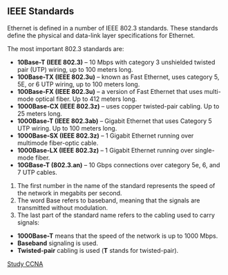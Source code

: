 ## IEEE Standards

Ethernet is defined in a number of IEEE 802.3 standards.
These standards define the physical and data-link layer specifications for Ethernet.

The most important 802.3 standards are:

- **10Base-T (IEEE 802.3)** – 10 Mbps with category 3 unshielded twisted pair (UTP) wiring, up to 100 meters long.
- **100Base-TX (IEEE 802.3u)** – known as Fast Ethernet, uses category 5, 5E, or 6 UTP wiring, up to 100 meters long.
- **100Base-FX (IEEE 802.3u)** – a version of Fast Ethernet that uses multi-mode optical fiber. Up to 412 meters long.
- **1000Base-CX (IEEE 802.3z)** – uses copper twisted-pair cabling. Up to 25 meters long.
- **1000Base-T (IEEE 802.3ab)** – Gigabit Ethernet that uses Category 5 UTP wiring. Up to 100 meters long.
- **1000Base-SX (IEEE 802.3z)** – 1 Gigabit Ethernet running over multimode fiber-optic cable.
- **1000Base-LX (IEEE 802.3z)** – 1 Gigabit Ethernet running over single-mode fiber.
- **10GBase-T (802.3.an)** – 10 Gbps connections over category 5e, 6, and 7 UTP cables.

1. The first number in the name of the standard represents the speed of the network in megabits per second.<br>
2. The word Base refers to baseband, meaning that the signals are transmitted without modulation.<br>
3. The last part of the standard name refers to the cabling used to carry signals:

- **1000Base-T** means that the speed of the network is up to 1000 Mbps.
- **Baseband** signaling is used.
- **Twisted-pair** cabling is used (**T** stands for twisted-pair).

[Study CCNA](https://study-ccna.com/ieee-ethernet-standards/)
